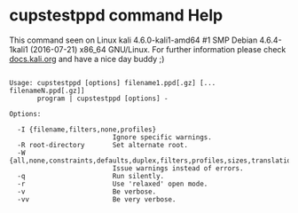 # cupstestppd command Help
 
 This command seen on Linux kali 4.6.0-kali1-amd64 #1 SMP Debian 4.6.4-1kali1 (2016-07-21) x86_64 GNU/Linux. For further information please check [docs.kali.org](docs.kali.org) and have a nice day buddy ;) 

~~~

Usage: cupstestppd [options] filename1.ppd[.gz] [... filenameN.ppd[.gz]]
       program | cupstestppd [options] -

Options:

  -I {filename,filters,none,profiles}
                          Ignore specific warnings.
  -R root-directory       Set alternate root.
  -W {all,none,constraints,defaults,duplex,filters,profiles,sizes,translations}
                          Issue warnings instead of errors.
  -q                      Run silently.
  -r                      Use 'relaxed' open mode.
  -v                      Be verbose.
  -vv                     Be very verbose.

~~~
